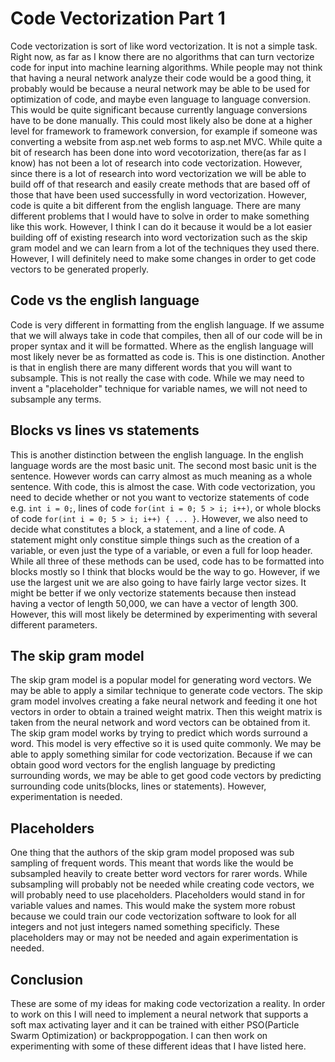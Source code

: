 # Code Vectorization Part 1

Code vectorization is sort of like word vectorization. It is not a simple task. Right now, as far as I know there are no algorithms that can turn vectorize code for input into machine learning algorithms. While people may not think that having a neural network analyze their code would be a good thing, it probably would be because a neural network may be able to be used for optimization of code, and maybe even language to language conversion. This would be quite significant because currently language conversions have to be done manually. This could most likely also be done at a higher level for framework to framework conversion, for example if someone was converting a website from asp.net web forms to asp.net MVC. While quite a bit of research has been done into word vecotorization, there(as far as I know) has not been a lot of research into code vectorization. However, since there is a lot of research into word vectorization we will be able to build off of that research and easily create methods that are based off of those that have been used successfully in word vectorization. However, code is quite a bit different from the english language. There are many different problems that I would have to solve in order to make something like this work. However, I think I can do it because it would be a lot easier building off of existing research into word vectorization such as the skip gram model and we can learn from a lot of the techniques they used there. However, I will definitely need to make some changes in order to get code vectors to be generated properly. 

## Code vs the english language

Code is very different in formatting from the english language. If we assume that we will always take in code that compiles, then all of our code will be in proper syntax and it will be formatted. Where as the english language will most likely never be as formatted as code is. This is one distinction. Another is that in english there are many different words that you will want to subsample. This is not really the case with code. While we may need to invent a "placeholder" technique for variable names, we will not need to subsample any terms.

## Blocks vs lines vs statements

This is another distinction between the english language. In the english language words are the most basic unit. The second most basic unit is the sentence. However words can carry almost as much meaning as a whole sentence. With code, this is almost the case. With code vectorization, you need to decide whether or not you want to vectorize statements of code e.g. `int i = 0;`, lines of code `for(int i = 0; 5 > i; i++)`, or whole blocks of code `for(int i = 0; 5 > i; i++) { ... }`. However, we also need to decide what constitutes a block, a statement, and a line of code. A statement might only constitue simple things such as the creation of a variable, or even just the type of a variable, or even a full for loop header. While all three of these methods can be used, code has to be formatted into blocks mostly so I think that blocks would be the way to go. However, if we use the largest unit we are also going to have fairly large vector sizes. It might be better if we only vectorize statements because then instead having a vector of length 50,000, we can have a vector of length 300. However, this will most likely be determined by experimenting with several different parameters.

## The skip gram model

The skip gram model is a popular model for generating word vectors. We may be able to apply a similar technique to generate code vectors. The skip gram model involves creating a fake neural network and feeding it one hot vectors in order to obtain a trained weight matrix. Then this weight matrix is taken from the neural network and word vectors can be obtained from it. The skip gram model works by trying to predict which words surround a word. This model is very effective so it is used quite commonly. We may be able to apply something similar for code vectorization. Because if we can obtain good word vectors for the english language by predicting surrounding words, we may be able to get good code vectors by predicting surrounding code units(blocks, lines or statements). However, experimentation is needed.

## Placeholders

One thing that the authors of the skip gram model proposed was sub sampling of frequent words. This meant that words like the would be subsampled heavily to create better word vectors for rarer words. While subsampling will probably not be needed while creating code vectors, we will probably need to use placeholders. Placeholders would stand in for variable values and names. This would make the system more robust because we could train our code vectorization software to look for all integers and not just integers named something specificly. These placeholders may or may not be needed and again experimentation is needed.

## Conclusion

These are some of my ideas for making code vectorization a reality. In order to work on this I will need to implement a neural network that supports a soft max activating layer and it can be trained with either PSO(Particle Swarm Optimization) or backproppogation. I can then work on experimenting with some of these different ideas that I have listed here.
